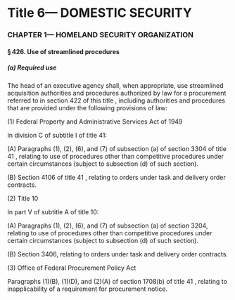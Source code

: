 
# Title 6— DOMESTIC SECURITY
### CHAPTER 1— HOMELAND SECURITY ORGANIZATION
#### § 426. Use of streamlined procedures
##### (a) Required use

The head of an executive agency shall, when appropriate, use streamlined acquisition authorities and procedures authorized by law for a procurement referred to in section 422 of this title , including authorities and procedures that are provided under the following provisions of law:

(1) Federal Property and Administrative Services Act of 1949

In division C of subtitle I of title 41:

(A) Paragraphs (1), (2), (6), and (7) of subsection (a) of section 3304 of title 41 , relating to use of procedures other than competitive procedures under certain circumstances (subject to subsection (d) of such section).

(B) Section 4106 of title 41 , relating to orders under task and delivery order contracts.

(2) Title 10

In part V of subtitle A of title 10:

(A) Paragraphs (1), (2), (6), and (7) of subsection (a) of section 3204, relating to use of procedures other than competitive procedures under certain circumstances (subject to subsection (d) of such section).

(B) Section 3406, relating to orders under task and delivery order contracts.

(3) Office of Federal Procurement Policy Act

Paragraphs (1)(B), (1)(D), and (2)(A) of section 1708(b) of title 41 , relating to inapplicability of a requirement for procurement notice.
